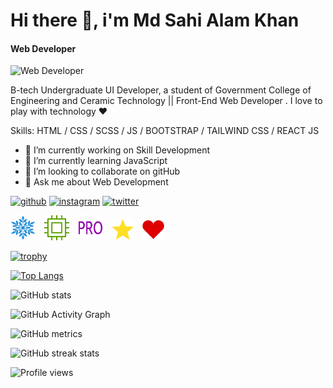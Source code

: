 # Hi there 👋, i'm Md Sahi Alam Khan
#### Web Developer
![Web Developer](https://media-exp1.licdn.com/dms/image/C4D16AQG1K--YWhLwTw/profile-displaybackgroundimage-shrink_350_1400/0/1663438681282?e=1668643200&v=beta&t=OyrqXU0-g9_h8X_hXvjF1v9_bYcWAR0fiK_oM0absIk)

B-tech Undergraduate UI Developer, a student of Government College of Engineering and Ceramic Technology || Front-End Web Developer . I love to play with technology ❤️

Skills: HTML / CSS / SCSS / JS /  BOOTSTRAP / TAILWIND CSS / REACT JS 

- 🔭 I’m currently working on Skill Development 
- 🌱 I’m currently learning JavaScript 
- 👯 I’m looking to collaborate on gitHub 
- 💬 Ask me about Web Development 

[<img src='https://cdn.jsdelivr.net/npm/simple-icons@3.0.1/icons/github.svg' alt='github' height='40'>](https://github.com/sahiAlam)  [<img src='https://cdn.jsdelivr.net/npm/simple-icons@3.0.1/icons/instagram.svg' alt='instagram' height='40'>](https://www.instagram.com/sahilkhan433180/)  [<img src='https://cdn.jsdelivr.net/npm/simple-icons@3.0.1/icons/twitter.svg' alt='twitter' height='40'>](https://twitter.com/SahiAlamKhan)  


<a href='https://archiveprogram.github.com/'><img src='https://raw.githubusercontent.com/acervenky/animated-github-badges/master/assets/acbadge.gif' width='40' height='40'></a> <a href='https://docs.github.com/en/developers'><img src='https://raw.githubusercontent.com/acervenky/animated-github-badges/master/assets/devbadge.gif' width='40' height='40'></a> <a href='https://github.com/pricing'><img src='https://raw.githubusercontent.com/acervenky/animated-github-badges/master/assets/pro.gif' width='40' height='40'></a> <a href='https://stars.github.com/'><img src='https://raw.githubusercontent.com/acervenky/animated-github-badges/master/assets/starbadge.gif' width='35' height='35'></a> <a href='https://docs.github.com/en/github/supporting-the-open-source-community-with-github-sponsors'><img src='https://raw.githubusercontent.com/acervenky/animated-github-badges/master/assets/sponsorbadge.gif' width='35' height='35'></a> 

[![trophy](https://github-profile-trophy.vercel.app/?username=sahiAlam)](https://github.com/ryo-ma/github-profile-trophy)

[![Top Langs](https://github-readme-stats.vercel.app/api/top-langs/?username=sahiAlam)](https://github.com/anuraghazra/github-readme-stats)

![GitHub stats](https://github-readme-stats.vercel.app/api?username=sahiAlam&show_icons=true&count_private=true)  

![GitHub Activity Graph](https://activity-graph.herokuapp.com/graph?username=sahiAlam)  

![GitHub metrics](https://metrics.lecoq.io/sahiAlam)  

![GitHub streak stats](https://github-readme-streak-stats.herokuapp.com/?user=sahiAlam)  

![Profile views](https://gpvc.arturio.dev/sahiAlam)  

